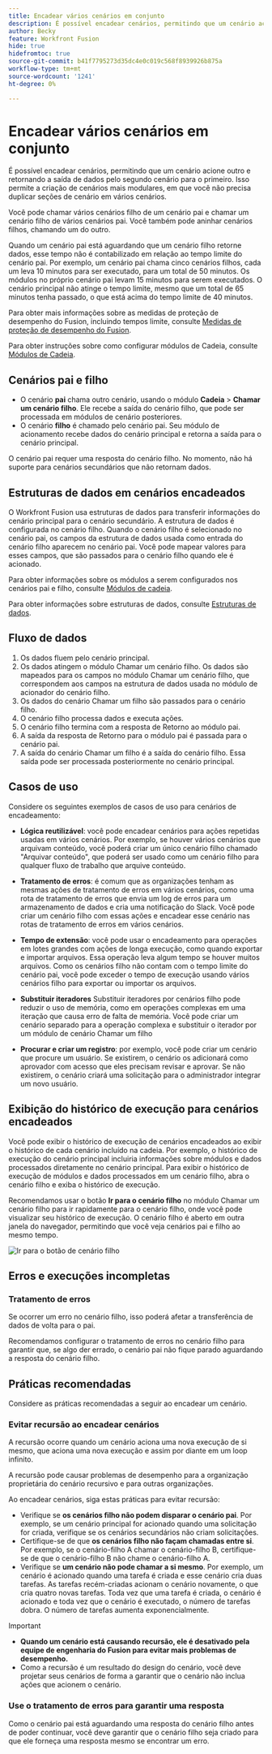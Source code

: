 ```yaml
---
title: Encadear vários cenários em conjunto
description: É possível encadear cenários, permitindo que um cenário acione outro e retornando a saída de dados pelo segundo cenário para o primeiro.
author: Becky
feature: Workfront Fusion
hide: true
hidefromtoc: true
source-git-commit: b41f7795273d35dc4e0c019c568f8939926b875a
workflow-type: tm+mt
source-wordcount: '1241'
ht-degree: 0%

---
```



# Encadear vários cenários em conjunto

É possível encadear cenários, permitindo que um cenário acione outro e retornando a saída de dados pelo segundo cenário para o primeiro. Isso permite a criação de cenários mais modulares, em que você não precisa duplicar seções de cenário em vários cenários.

Você pode chamar vários cenários filho de um cenário pai e chamar um cenário filho de vários cenários pai. Você também pode aninhar cenários filhos, chamando um do outro.

Quando um cenário pai está aguardando que um cenário filho retorne dados, esse tempo não é contabilizado em relação ao tempo limite do cenário pai. Por exemplo, um cenário pai chama cinco cenários filhos, cada um leva 10 minutos para ser executado, para um total de 50 minutos. Os módulos no próprio cenário pai levam 15 minutos para serem executados. O cenário principal não atinge o tempo limite, mesmo que um total de 65 minutos tenha passado, o que está acima do tempo limite de 40 minutos.

Para obter mais informações sobre as medidas de proteção de desempenho do Fusion, incluindo tempos limite, consulte [Medidas de proteção de desempenho do Fusion](/help/workfront-fusion/references/scenarios/fusion-performance-guardrails.md).

Para obter instruções sobre como configurar módulos de Cadeia, consulte [Módulos de Cadeia](/help/workfront-fusion/references/apps-and-modules/tools-and-transformers/chain-modules.md).

## Cenários pai e filho

* O cenário **pai** chama outro cenário, usando o módulo **Cadeia** > **Chamar um cenário filho**. Ele recebe a saída do cenário filho, que pode ser processada em módulos de cenário posteriores.
* O cenário **filho** é chamado pelo cenário pai. Seu módulo de acionamento recebe dados do cenário principal e retorna a saída para o cenário principal.

O cenário pai requer uma resposta do cenário filho. No momento, não há suporte para cenários secundários que não retornam dados.

## Estruturas de dados em cenários encadeados

O Workfront Fusion usa estruturas de dados para transferir informações do cenário principal para o cenário secundário. A estrutura de dados é configurada no cenário filho. Quando o cenário filho é selecionado no cenário pai, os campos da estrutura de dados usada como entrada do cenário filho aparecem no cenário pai. Você pode mapear valores para esses campos, que são passados para o cenário filho quando ele é acionado.

Para obter informações sobre os módulos a serem configurados nos cenários pai e filho, consulte [Módulos de cadeia](/help/workfront-fusion/references/apps-and-modules/tools-and-transformers/chain-modules.md).

Para obter informações sobre estruturas de dados, consulte [Estruturas de dados](/help/workfront-fusion/references/mapping-panel/data-types/data-structures.md).

## Fluxo de dados

1. Os dados fluem pelo cenário principal.
1. Os dados atingem o módulo Chamar um cenário filho. Os dados são mapeados para os campos no módulo Chamar um cenário filho, que correspondem aos campos na estrutura de dados usada no módulo de acionador do cenário filho.
1. Os dados do cenário Chamar um filho são passados para o cenário filho.
1. O cenário filho processa dados e executa ações.
1. O cenário filho termina com a resposta de Retorno ao módulo pai.
1. A saída da resposta de Retorno para o módulo pai é passada para o cenário pai.
1. A saída do cenário Chamar um filho é a saída do cenário filho. Essa saída pode ser processada posteriormente no cenário principal.

## Casos de uso

Considere os seguintes exemplos de casos de uso para cenários de encadeamento:

* **Lógica reutilizável**: você pode encadear cenários para ações repetidas usadas em vários cenários. Por exemplo, se houver vários cenários que arquivam conteúdo, você poderá criar um único cenário filho chamado &quot;Arquivar conteúdo&quot;, que poderá ser usado como um cenário filho para qualquer fluxo de trabalho que arquive conteúdo.

* **Tratamento de erros**: é comum que as organizações tenham as mesmas ações de tratamento de erros em vários cenários, como uma rota de tratamento de erros que envia um log de erros para um armazenamento de dados e cria uma notificação do Slack. Você pode criar um cenário filho com essas ações e encadear esse cenário nas rotas de tratamento de erros em vários cenários.

* **Tempo de extensão**: você pode usar o encadeamento para operações em lotes grandes com ações de longa execução, como quando exportar e importar arquivos. Essa operação leva algum tempo se houver muitos arquivos. Como os cenários filho não contam com o tempo limite do cenário pai, você pode exceder o tempo de execução usando vários cenários filho para exportar ou importar os arquivos.

* **Substituir iteradores** Substituir iteradores por cenários filho pode reduzir o uso de memória, como em operações complexas em uma iteração que causa erro de falta de memória. Você pode criar um cenário separado para a operação complexa e substituir o iterador por um módulo de cenário Chamar um filho

* **Procurar e criar um registro**: por exemplo, você pode criar um cenário que procure um usuário. Se existirem, o cenário os adicionará como aprovador com acesso que eles precisam revisar e aprovar. Se não existirem, o cenário criará uma solicitação para o administrador integrar um novo usuário.

## Exibição do histórico de execução para cenários encadeados

Você pode exibir o histórico de execução de cenários encadeados ao exibir o histórico de cada cenário incluído na cadeia. Por exemplo, o histórico de execução do cenário principal incluiria informações sobre módulos e dados processados diretamente no cenário principal. Para exibir o histórico de execução de módulos e dados processados em um cenário filho, abra o cenário filho e exiba o histórico de execução.

Recomendamos usar o botão **Ir para o cenário filho** no módulo Chamar um cenário filho para ir rapidamente para o cenário filho, onde você pode visualizar seu histórico de execução. O cenário filho é aberto em outra janela do navegador, permitindo que você veja cenários pai e filho ao mesmo tempo.

![Ir para o botão de cenário filho](assets/go-to-the-child-button.png)

## Erros e execuções incompletas

### Tratamento de erros

Se ocorrer um erro no cenário filho, isso poderá afetar a transferência de dados de volta para o pai.

Recomendamos configurar o tratamento de erros no cenário filho para garantir que, se algo der errado, o cenário pai não fique parado aguardando a resposta do cenário filho.

## Práticas recomendadas

Considere as práticas recomendadas a seguir ao encadear um cenário.

### Evitar recursão ao encadear cenários

A recursão ocorre quando um cenário aciona uma nova execução de si mesmo, que aciona uma nova execução e assim por diante em um loop infinito.

A recursão pode causar problemas de desempenho para a organização proprietária do cenário recursivo e para outras organizações.

Ao encadear cenários, siga estas práticas para evitar recursão:

* Verifique se **os cenários filho não podem disparar o cenário pai**. Por exemplo, se um cenário principal for acionado quando uma solicitação for criada, verifique se os cenários secundários não criam solicitações.
* Certifique-se de que **os cenários filho não façam chamadas entre si**. Por exemplo, se o cenário-filho A chamar o cenário-filho B, certifique-se de que o cenário-filho B não chame o cenário-filho A.
* Verifique se **um cenário não pode chamar a si mesmo**. Por exemplo, um cenário é acionado quando uma tarefa é criada e esse cenário cria duas tarefas. As tarefas recém-criadas acionam o cenário novamente, o que cria quatro novas tarefas. Toda vez que uma tarefa é criada, o cenário é acionado e toda vez que o cenário é executado, o número de tarefas dobra. O número de tarefas aumenta exponencialmente.

>[!IMPORTANT]
>
>* **Quando um cenário está causando recursão, ele é desativado pela equipe de engenharia do Fusion para evitar mais problemas de desempenho.**
>* Como a recursão é um resultado do design do cenário, você deve projetar seus cenários de forma a garantir que o cenário não inclua ações que acionem o cenário.

### Use o tratamento de erros para garantir uma resposta

Como o cenário pai está aguardando uma resposta do cenário filho antes de poder continuar, você deve garantir que o cenário filho seja criado para que ele forneça uma resposta mesmo se encontrar um erro.
